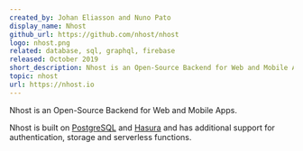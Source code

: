 ```yaml
---
created_by: Johan Eliasson and Nuno Pato
display_name: Nhost
github_url: https://github.com/nhost/nhost
logo: nhost.png
related: database, sql, graphql, firebase
released: October 2019
short_description: Nhost is an Open-Source Backend for Web and Mobile Apps.
topic: nhost
url: https://nhost.io
---
```


Nhost is an Open-Source Backend for Web and Mobile Apps.

Nhost is built on [PostgreSQL](https://www.postgresql.org/) and [Hasura](https://hasura.io) and has additional support for authentication, storage and serverless functions.
